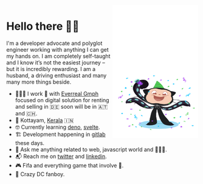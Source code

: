 <img align="right" src="https://github.com/labtocat/labtocat/blob/master/bats.png" alt="Illustration of me everyday" width=225px height=351px />

# Hello there 👋🏽

I'm a developer advocate and polyglot engineer working with anything I can get my hands on. I am completely self-taught and I know it’s not the easiest journey – but it is incredibly rewarding.
I am a husband, a driving enthusiast and many many more things beside.

- 👨🏽‍💻 I work 🏡 with [Everreal Gmph](https://www.everreal.co/) focused on digital solution for renting and selling in 🇩🇪 soon will be in 🇦🇹 and 🇨🇭.
- 📍 Kottayam, [Kerala](https://en.wikipedia.org/wiki/Kerala) 🇮🇳
- 🤓 Currently learning [deno](https://deno.land/), [svelte](https://svelte.dev/).
- 🏗 Development happening in [gitlab](https://gitlab.com/labtocat) these days.
- 💬 Ask me anything related to web, javascript world and 👨🏽‍💻.
- 📬 Reach me on [twitter](https://twitter.com/sachin_philip) and [linkedin](https://www.linkedin.com/in/sachinphilip/).
- 🎮 Fifa and everything game that involve 🔫.
- 🍿 Crazy DC fanboy.

